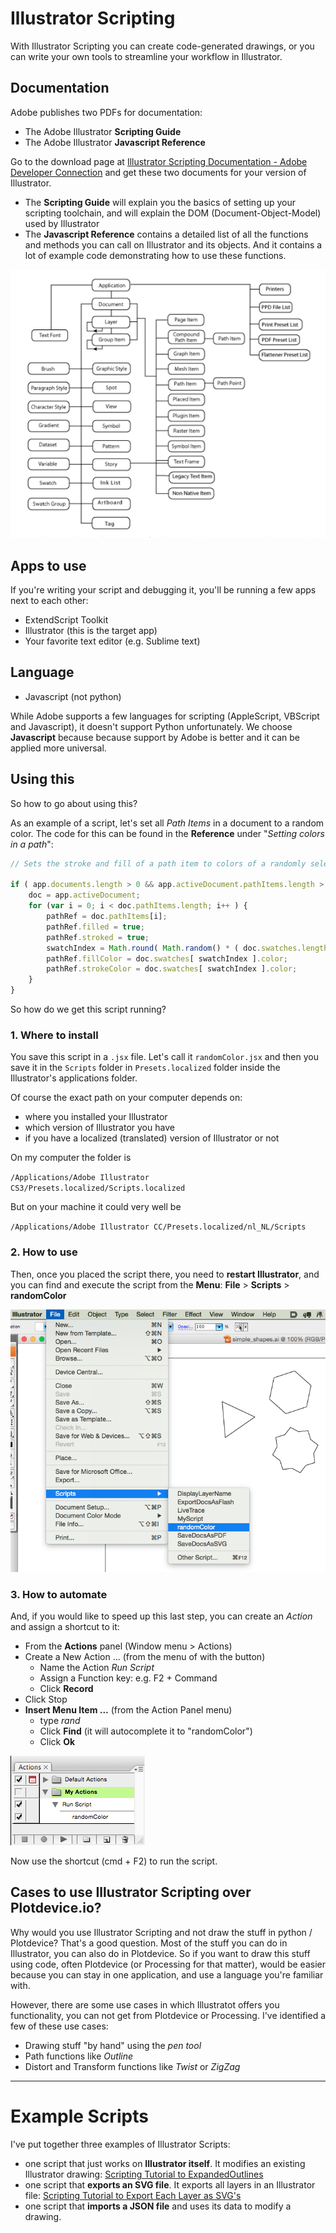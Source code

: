 # Illustrator Scripting

With Illustrator Scripting you can create code-generated drawings, or you can write your own tools to streamline your workflow in Illustrator.

## Documentation

Adobe publishes two PDFs for documentation:

- The Adobe Illustrator **Scripting Guide**
- The Adobe Illustrator **Javascript Reference**

Go to the download page at [Illustrator Scripting Documentation - Adobe Developer Connection](http://www.adobe.com/devnet/illustrator/scripting.html) and get these two documents for your version of Illustrator.

- The **Scripting Guide** will explain you the basics of setting up your scripting toolchain, and will explain the DOM (Document-Object-Model) used by Illustrator
- The **Javascript Reference** contains a detailed list of all the functions and methods you can call on Illustrator and its objects. And it contains a lot of example code demonstrating how to use these functions.

![Illustrator's Document Object Model](images/ai_scripting_IllustratorDOM.png)

## Apps to use

If you're writing your script and debugging it, you'll be running a few apps next to each other:

- ExtendScript Toolkit
- Illustrator (this is the target app)
- Your favorite text editor (e.g. Sublime text)

## Language

- Javascript (not python)

While Adobe supports a few languages for scripting (AppleScript, VBScript and Javascript), it doesn't support Python unfortunately. We choose **Javascript** because because support by Adobe is better and it can be applied more universal.

## Using this

So how to go about using this?

As an example of a script, let's set all *Path Items* in a document to a random color. The code for this can be found in the **Reference** under "*Setting colors in a path*":

```javascript
// Sets the stroke and fill of a path item to colors of a randomly selected swatch

if ( app.documents.length > 0 && app.activeDocument.pathItems.length > 0 ) {
    doc = app.activeDocument;
    for (var i = 0; i < doc.pathItems.length; i++ ) {
        pathRef = doc.pathItems[i];
        pathRef.filled = true;
        pathRef.stroked = true;
        swatchIndex = Math.round( Math.random() * ( doc.swatches.length - 1 ) );
        pathRef.fillColor = doc.swatches[ swatchIndex ].color;
        pathRef.strokeColor = doc.swatches[ swatchIndex ].color;
    }
}
```

So how do we get this script running?

### 1. Where to install

You save this script in a `.jsx` file. Let's call it `randomColor.jsx` and then you save it in the `Scripts` folder in `Presets.localized` folder inside the Illustrator's applications folder.

Of course the exact path on your computer depends on:

- where you installed your Illustrator
- which version of Illustrator you have
- if you have a localized (translated) version of Illustrator or not

On my computer the folder is

`/Applications/Adobe Illustrator CS3/Presets.localized/Scripts.localized`

But on your machine it could very well be

`/Applications/Adobe Illustrator CC/Presets.localized/nl_NL/Scripts`

### 2. How to use

Then, once you placed the script there, you need to **restart Illustrator**, and you can find and execute the script from the **Menu**: **File** > **Scripts** > **randomColor**

![Run the script from the Menu Item](images/ai_scripting_RunScriptFromMenu.png)

### 3. How to automate

And, if you would like to speed up this last step, you can create an *Action* and assign a shortcut to it:

- From the **Actions** panel (Window menu > Actions)
- Create a New Action ... (from the menu of with the button)
    - Name the Action *Run Script*
    - Assign a Function key: e.g. F2 + Command
    - Click **Record**
- Click Stop
- **Insert Menu Item ...** (from the Action Panel menu)
    - type *rand*
    - Click **Find** (it will autocomplete it to "randomColor")
    - Click **Ok**

![Automate the script with a shortcut](images/ai_scripting_ActionMenuWithShortcut.png)
    
Now use the shortcut (cmd + F2) to run the script.

## Cases to use Illustrator Scripting over Plotdevice.io?

Why would you use Illustrator Scripting and not draw the stuff in python / Plotdevice? That's a good question. Most of the stuff you can do in Illustrator, you can also do in Plotdevice. So if you want to draw this stuff using code, often Plotdevice (or Processing for that matter), would be easier because you can stay in one application, and use a language you're familiar with.

However, there are some use cases in which Illustratot offers you functionality, you can not get from Plotdevice or Processing. I've identified a few of these use cases:

- Drawing stuff "by hand" using the *pen tool*
- Path functions like *Outline*
- Distort and Transform functions like *Twist* or *ZigZag*

----

# Example Scripts

I've put together three examples of Illustrator Scripts:

- one script that just works on **Illustrator itself**. It modifies an existing Illustrator drawing: [Scripting Tutorial to ExpandedOutlines](https://github.com/ArtezGDA/illustratorPlugin-Examples/blob/master/Tutorial_Scripting_ExpandedOutlines.md)
- one script that **exports an SVG file**. It exports all layers in an Illustrator file: [Scripting Tutorial to Export Each Layer as SVG's](https://github.com/ArtezGDA/illustratorPlugin-Examples/blob/master/Tutorial_Scripting_ExportEachLayer.md)
- one script that **imports a JSON file** and uses its data to modify a drawing.

